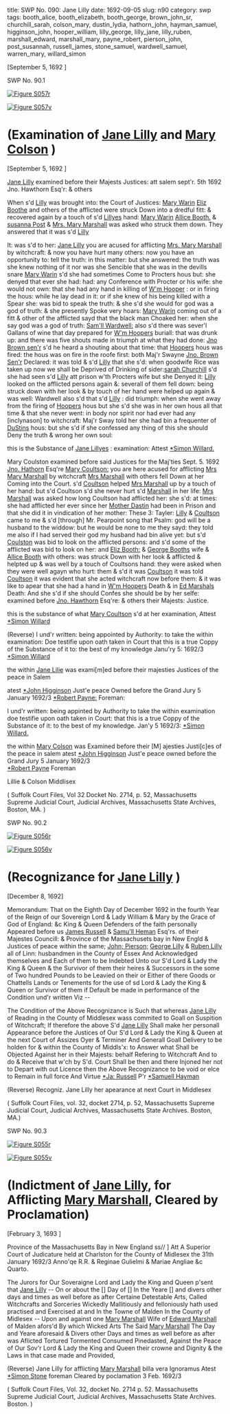 title: SWP No. 090: Jane Lilly
date: 1692-09-05
slug: n90
category: swp
tags: booth_alice, booth_elizabeth, booth_george, brown_john_sr, churchill_sarah, colson_mary, dustin_lydia, hathorn_john, hayman_samuel, higginson_john, hooper_william, lilly_george, lilly_jane, lilly_ruben, marshall_edward, marshall_mary, payne_robert, pierson_john, post_susannah, russell_james, stone_samuel, wardwell_samuel, warren_mary, willard_simon




[September 5, 1692 ]

<div markdown class="doc" id="n90.1">

<div class="doc_id">SWP No. 90.1</div>


<span markdown class="figure">[![Figure S057r](archives/Suffolk/small/S057A.jpg)](archives/Suffolk/large/S057A.jpg)</span>

<span markdown class="figure">[![Figure S057v](archives/Suffolk/small/S057B.jpg)](archives/Suffolk/large/S057B.jpg)</span>

# (Examination of [Jane Lilly](/tag/lilly_jane.html) and [Mary Colson](/tag/colson_mary.html) )

[September 5, 1692 ]

 [Jane Lilly](/tag/lilly_jane.html) examined before their Majests Justices: att salem sept'r. 5th 1692  Jno. Hawthorn Esq'r:  & others

When s'd [Lilly](/tag/lilly_jane.html) was brought into: the Court of Justices: [Mary Warin](/tag/warren_mary.html) [Eliz Boothe](/tag/booth_elizabeth.html) and others of the afflicted were struck Down into a dredful fitt: & recovered again by a touch of s'd [Lillyes](/tag/lilly_jane.html) hand: [Mary Warin](/tag/warren_mary.html) [Allice Booth.](/tag/booth_alice.html) & [susanna Post](/tag/post_susannah.html) & [Mrs. Mary Marshall](/tag/marshall_mary.html) was asked who struck them down. They answered that it was s'd [Lilly](/tag/lilly_jane.html) 

It: was s'd to her: [Jane Lilly](/tag/lilly_jane.html) you are acused for afflicting [Mrs. Mary Marshall](/tag/marshall_mary.html) by witchcraft: & now you have hurt many others: now you have an opportunity to: tell the truth: in this matter: but she answered: the truth was she knew nothing of it nor was she Sencible that she was in the devills snare [Mary Warin](/tag/warren_mary.html) s'd she had sometimes Come to Procters hous but: she denyed that ever she had: had: any Conference with Procter or his wife: she would not own: that she had any hand in killing of [W'm Hooper](/tag/hooper_william.html) : or in firing the hous: while he lay dead in it: or if she knew of his being killed with a Spear she: was bid to speak the truth: & she s'd she would for god was a god of truth: & she presently Spoke very hoars: [Mary Warin](/tag/warren_mary.html) coming out of a fitt & other of the afflicted sayd that the black man Choaked her: when she say god was a god of truth: [Sam'll Wardwell:](/tag/wardwell_samuel.html) also s'd there was sever'l Gallans of wine that day prepared for [W'm Hoopers](/tag/hooper_william.html) buriall: that was drunk up: and there was five shouts made in triumph at what they had done: [Jno Brown sen'r](/tag/brown_john_sr.html) s'd he heard a shouting about that time: that [Hoopers](/tag/hooper_william.html) hous was fired: the hous was on fire in the roofe first: both Maj'r Swayne [Jno. Brown Sen'r](/tag/brown_john_sr.html) Declared: it was told &  s'd [Lilly](/tag/lilly_jane.html) that she s'd: when goodwife Rice was taken up now we shall be Deprived of Drinking of sider:[sarah Churchill](/tag/churchill_sarah.html) s'd she had seen s'd [Lilly](/tag/lilly_jane.html) att prison w'th Procters wife but she Denyed it: [Lilly](/tag/lilly_jane.html) looked on the afflicted persons again &: severall of  them fell down: being struck down with her look & by touch of her hand were helped up again & was well: Wardwell also s'd that s'd [Lilly](/tag/lilly_jane.html) : did triumph: when she went away from the firing of [Hoopers](/tag/hooper_william.html) hous but she s'd she was in her own hous all that time & that she never went: in body nor spirit nor had ever had any [inclynason] to witchcraft: Maj'r Sway told her she had bin a frequenter of [DuStins](/tag/dustin_lydia.html) hous: but she s'd if she confessed any thing of this she should Deny the truth & wrong her own soul:

this is the Substance of [Jane Lillyes](/tag/lilly_jane.html) : examination:  Attest [*Simon Willard.](/tag/willard_simon.html)
       
Mary Coulston examined before said Justices for the Maj'ties Sept. 5. 1692 [Jno. Hathorn](/tag/hathorn_john.html) Esq're [Mary Coultson:](/tag/colson_mary.html) you are here acused for afflicting [Mrs Mary Marshall](/tag/marshall_mary.html) by witchcraft [Mrs Marshall](/tag/marshall_mary.html) with others fell Down at her Coming into the Court. s'd [Coultson](/tag/colson_mary.html) helped [Mrs Marshall](/tag/marshall_mary.html) up by a touch of her hand: but s'd Coultson s'd she never hurt s'd [Marshall](/tag/marshall_mary.html) in her life: [Mrs Marshall](/tag/marshall_mary.html) was asked how long Coultson had afflicted her: she s'd: at times: she had afflicted her ever since her [Mother Dastin](/tag/dustin_lydia.html) had been in Prison and that she did it in vindication of her mother: These 3: Tayler: [Lilly](/tag/lilly_jane.html) & [Coultson](/tag/colson_mary.html) came to me & s'd [through] Mr. Pearpoint song that Psalm: god will be a husband to the widdow: but he would be none to me they sayd: they told me also if I had served their god my husband had bin alive yet: but s'd [Coulston](/tag/colson_mary.html) was bid to look on the afflicted persons: and s'd some of the afflicted was bid to look on her: and [Eliz Booth:](/tag/booth_elizabeth.html) & [George Booths](/tag/booth_george.html) wife & [Allice Booth](/tag/booth_alice.html) with others: was struck Down with her look & afflicted & helpted up & was well by a touch of Coultsons hand: they were asked when they were well agayn who hurt: them & s'd it was [Coultson](/tag/colson_mary.html) it was told [Coultson](/tag/colson_mary.html) it was evident that she acted witchcraft now before them: & it was like to apear that she had a hand in [W'm Hoopers](/tag/hooper_william.html) Death & in [Ed Marshals](/tag/marshall_edward.html) Death: And she s'd if she should Confes she should be by her selfe: examined before [Jno. Hawthorn](/tag/hathorn_john.html) Esq're: & others their Majests: Justice.

this is the substance of what [Mary Coultson](/tag/colson_mary.html) s'd at her examination, Attest  [*Simon Willard](/tag/willard_simon.html)

(Reverse)  I und'r written: being appointed by Authority: to take the within examination: Doe testifie upon oath taken in Court that this is a true Coppy of the Substance of it to: the best of my knowledge Janu'ry 5: 1692/3
[*Simon Willard](/tag/willard_simon.html)

the within [Jane Lilie](/tag/lilly_jane.html) was exami[m]ed before their majesties Justices of the peace in Salem

atest [*John Higginson](/tag/higginson_john.html) Just'e peace
Owned before the Grand Jury 
5 January 1692/3
[*Robert Payne:](/tag/payne_robert.html) 
Foreman:

I und'r written: being appinted by Authority to take the within examination doe testifie upon oath taken in Court: that this is a true Coppy of the Substance of it: to the best of my knowledge. 
Jan'y 5 1692/3: [*Simon Willard.](/tag/willard_simon.html)

the within [Mary Colson](/tag/colson_mary.html) was Examined before their [M] ajesties Justi[c]es of the peace in salem
atest [*John Higginson](/tag/higginson_john.html) Just'e peace
owned before the Grand Jury 
5 January 1692/3  
[*Robert Payne](/tag/payne_robert.html) 
Foreman 
 
 Lillie & Colson
Middlisex

( Suffolk Court Files, Vol 32 Docket No. 2714, p. 52, Massachusetts Supreme Judicial Court, Judicial Archives, Massachusetts State Archives, Boston, MA. )

</div>



<div markdown class="doc" id="n90.2">

<div class="doc_id">SWP No. 90.2</div>


<span markdown class="figure">[![Figure S056r](archives/Suffolk/small/S056A.jpg)](archives/Suffolk/large/S056A.jpg)</span>

<span markdown class="figure">[![Figure S056v](archives/Suffolk/small/S056B.jpg)](archives/Suffolk/large/S056B.jpg)</span>

# (Recognizance for [Jane Lilly](/tag/lilly_jane.html) )

[December 8, 1692]

Memorandum:
That on the Eighth Day of December 1692 in the fourth Year of the Reign of our Sovereign Lord & Lady William & Mary by the Grace of God of England: &c King & Queen Defenders of the faith personally Appeared before us [James Russell](/tag/russell_james.html) & [Samu'll Heman](/tag/hayman_samuel.html) Esq'rs. of their Majestes Councill: & Province of the Massachusets bay in New Engld & Justices of peace within the same; [John; Pierson;](/tag/pierson_john.html) [George Lilly](/tag/lilly_george.html) & [Ruben Lilly](/tag/lilly_ruben.html) all of Linn: husbandmen in the County of Essex And Acknowledged themselves and Each of them to be Indebted Unto our S'd Lord & Lady the King & Queen & the Survivor of them their heires & Successors in the some of Two hundred Pounds to be Leavied on their or Either of there Goods or Chattells Lands or Tenements for the use of sd Lord & Lady the King & Queen or Survivor of them if Default be made in performance of the Condition und'r written Viz -- 

The Condition of the Above Recognizance is Such that whereas [Jane Lilly](/tag/lilly_jane.html) of Reading in the County of Middlesex wass commited to Goall on Suspition of Witchcraft; If therefore the above S'd [Jane Lilly](/tag/lilly_jane.html) Shall make her personall Appearance before the Justices of Our S'd Lord & Lady the King & Queen at the next Court of Assizes Oyer & Terminer And Generall Goall Delivery to be holden for & within the County of Middls'x: to Answer what Shall be Objected Against her in their Majests: behalf Refering to Witchcraft And to do & Receive that w'ch by S'd. Court Shall be then and there Injoned her not to Depart with out Licence then the Above Recognizance to be void or elce to Remain in full force And Virtue
                    [*Ja: Russell](/tag/russell_james.html)
                 P'r [*Samuell Hayman](/tag/hayman_samuel.html)
 
 (Reverse) Recogniz. Jane Lilly her apearance at next Court in Middlesex

( Suffolk Court Files, vol. 32, docket 2714, p. 52, Massachusetts Supreme Judicial Court, Judicial Archives, Massachusetts State Archives. Boston, MA.)


</div>



<div markdown class="doc" id="n90.3">

<div class="doc_id">SWP No. 90.3</div>


<span markdown class="figure">[![Figure S055r](archives/Suffolk/small/S055A.jpg)](archives/Suffolk/large/S055A.jpg)</span>

<span markdown class="figure">[![Figure S055v](archives/Suffolk/small/S055B.jpg)](archives/Suffolk/large/S055B.jpg)</span>

# (Indictment of [Jane Lilly](/tag/lilly_jane.html), for Afflicting [Mary Marshall](/tag/marshall_mary.html), Cleared by Proclamation)

[February 3, 1693 ]


Province of the Massachusetts Bay in New England ss// ] Att A Superior Court of Judicature held at Charlston for the County of Midlesex the 31th January 1692/3 Anno'qe R.R. & Reginae Gulielmi & Mariae Angliae &c Quarto.

The Jurors for Our Soveraigne Lord and Lady the King and Queen p'sent that [Jane Lilly](/tag/lilly_jane.html) --
On or about the [] Day of [] In the Yeare [] and divers other days and times as well before as after Certaine Detestable Arts, Called Witchcrafts and Sorceries Wickedly Mallitiously and felloniously hath used practised and Exercised at and In the Towne of Malden In the County of Midlesex -- Upon and against one [Mary Marshall](/tag/marshall_mary.html) Wife of [Edward Marshall](/tag/marshall_edward.html) of Malden afors'd By which Wicked Arts The Said [Mary Marshall](/tag/marshall_mary.html) The Day and Yeare aforesaid & Divers other Days and times as well before as after was Aflicted Tortured Tormented  Consumed Pinedasted, Against the Peace of Our Sov'r Lord & Lady the King and Queen their crowne and Dignity & the Laws in that case made and Provided,

(Reverse) Jane Lilly for afflicting
[Mary Marshall](/tag/marshall_mary.html) 
billa vera
Ignoramus 
Atest [*Simon Stone](/tag/stone_samuel.html) 
foreman
Cleared by poclamation 
3 Feb. 1692/3  

( Suffolk Court Files, Vol. 32, docket No. 2714 p. 52. Massachusetts Supreme Judicial Court, Judicial Archives, Massachusetts State Archives. Boston. )

</div>
